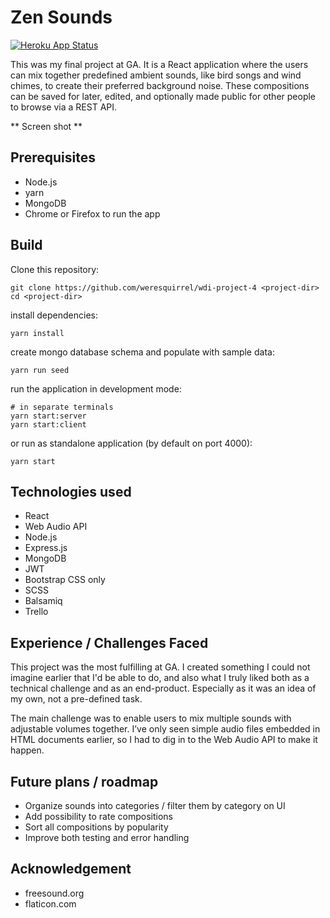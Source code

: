 # Zen Sounds
[![Heroku App Status](https://heroku-shields.herokuapp.com/ancient-beyond-83688)](https://ancient-beyond-83688.herokuapp.com/)

This was my final project at GA. It is a React application where the users can mix together predefined ambient sounds, like bird songs and wind chimes, to create their preferred background noise. These compositions can be saved for later, edited, and optionally made public for other people to browse via a REST API.

** Screen shot **

## Prerequisites

- Node.js
- yarn
- MongoDB
- Chrome or Firefox to run the app

## Build

Clone this repository:

    git clone https://github.com/weresquirrel/wdi-project-4 <project-dir>
    cd <project-dir>

install dependencies:

    yarn install

create mongo database schema and populate with sample data:

    yarn run seed

run the application in development mode:

    # in separate terminals
    yarn start:server
    yarn start:client

or run as standalone application (by default on port 4000):

    yarn start

## Technologies used
- React
- Web Audio API
- Node.js
- Express.js
- MongoDB
- JWT
- Bootstrap CSS only
- SCSS
- Balsamiq
- Trello


## Experience / Challenges Faced

This project was the most fulfilling at GA. I created something I could not imagine earlier that I'd be able to do, and also what I truly liked both as a technical challenge and as an end-product. Especially as it was an idea of my own, not a pre-defined task.

The main challenge was to enable users to mix multiple sounds with adjustable volumes together. I’ve only seen simple audio files embedded in HTML documents earlier, so I had to dig in to the Web Audio API to make it happen.

## Future plans / roadmap

- Organize sounds into categories / filter them by category on UI
- Add possibility to rate compositions
- Sort all compositions by popularity
- Improve both testing and error handling

## Acknowledgement
- freesound.org
- flaticon.com
